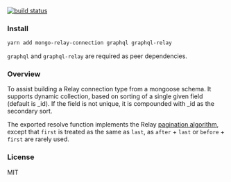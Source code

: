 [![build status][travis-image]][travis-url]

[travis-image]: https://travis-ci.org/jackytck/mongo-relay-connection.svg?branch=master
[travis-url]: https://travis-ci.org/jackytck/mongo-relay-connection


### Install

```bash
yarn add mongo-relay-connection graphql graphql-relay
```

`graphql` and `graphql-relay` are required as peer dependencies.

### Overview
To assist building a Relay connection type from a mongoose schema. It supports dynamic collection, based on sorting of a single given field (default is _id). If the field is not unique, it is compounded with _id as the secondary sort.

The exported resolve function implements the Relay [pagination algorithm](https://facebook.github.io/relay/graphql/connections.htm#sec-Pagination-algorithm), except that `first` is treated as the same as `last`, as `after` + `last` or `before` + `first` are rarely used.

### License

MIT
